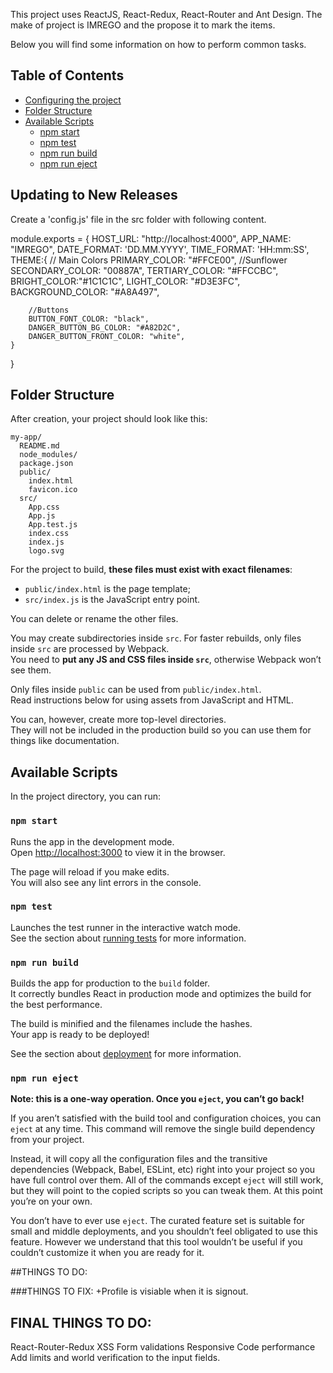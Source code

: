This project uses ReactJS, React-Redux, React-Router and Ant Design.
The make of project is IMREGO and the propose it to mark the items.

Below you will find some information on how to perform common tasks.<br>

## Table of Contents

- [Configuring the project](#updating-to-new-releases)
- [Folder Structure](#folder-structure)
- [Available Scripts](#available-scripts)
  - [npm start](#npm-start)
  - [npm test](#npm-test)
  - [npm run build](#npm-run-build)
  - [npm run eject](#npm-run-eject)

## Updating to New Releases

Create a 'config.js' file in the src folder with following content.

module.exports = {
    HOST_URL: "http://localhost:4000",
    APP_NAME: "IMREGO",
    DATE_FORMAT: 'DD.MM.YYYY',
    TIME_FORMAT: 'HH:mm:SS',
    THEME:{
        // Main Colors
        PRIMARY_COLOR: "#FFCE00", //Sunflower
        SECONDARY_COLOR: "00887A",
        TERTIARY_COLOR: "#FFCCBC",
        BRIGHT_COLOR:"#1C1C1C",
        LIGHT_COLOR: "#D3E3FC",
        BACKGROUND_COLOR: "#A8A497",

        //Buttons
        BUTTON_FONT_COLOR: "black",
        DANGER_BUTTON_BG_COLOR: "#A82D2C",
        DANGER_BUTTON_FRONT_COLOR: "white",
    }
}

## Folder Structure

After creation, your project should look like this:

```
my-app/
  README.md
  node_modules/
  package.json
  public/
    index.html
    favicon.ico
  src/
    App.css
    App.js
    App.test.js
    index.css
    index.js
    logo.svg
```

For the project to build, **these files must exist with exact filenames**:

* `public/index.html` is the page template;
* `src/index.js` is the JavaScript entry point.

You can delete or rename the other files.

You may create subdirectories inside `src`. For faster rebuilds, only files inside `src` are processed by Webpack.<br>
You need to **put any JS and CSS files inside `src`**, otherwise Webpack won’t see them.

Only files inside `public` can be used from `public/index.html`.<br>
Read instructions below for using assets from JavaScript and HTML.

You can, however, create more top-level directories.<br>
They will not be included in the production build so you can use them for things like documentation.

## Available Scripts

In the project directory, you can run:

### `npm start`

Runs the app in the development mode.<br>
Open [http://localhost:3000](http://localhost:3000) to view it in the browser.

The page will reload if you make edits.<br>
You will also see any lint errors in the console.

### `npm test`

Launches the test runner in the interactive watch mode.<br>
See the section about [running tests](#running-tests) for more information.

### `npm run build`

Builds the app for production to the `build` folder.<br>
It correctly bundles React in production mode and optimizes the build for the best performance.

The build is minified and the filenames include the hashes.<br>
Your app is ready to be deployed!

See the section about [deployment](#deployment) for more information.

### `npm run eject`

**Note: this is a one-way operation. Once you `eject`, you can’t go back!**

If you aren’t satisfied with the build tool and configuration choices, you can `eject` at any time. This command will remove the single build dependency from your project.

Instead, it will copy all the configuration files and the transitive dependencies (Webpack, Babel, ESLint, etc) right into your project so you have full control over them. All of the commands except `eject` will still work, but they will point to the copied scripts so you can tweak them. At this point you’re on your own.

You don’t have to ever use `eject`. The curated feature set is suitable for small and middle deployments, and you shouldn’t feel obligated to use this feature. However we understand that this tool wouldn’t be useful if you couldn’t customize it when you are ready for it.

##THINGS TO DO:

###THINGS TO FIX:
+Profile is visiable when it is signout.

## FINAL THINGS TO DO:
React-Router-Redux
XSS
Form validations
Responsive
Code performance
Add limits and world verification to the input fields.

